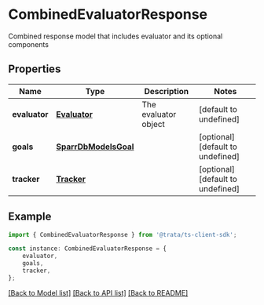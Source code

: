 # CombinedEvaluatorResponse

Combined response model that includes evaluator and its optional components

## Properties

Name | Type | Description | Notes
------------ | ------------- | ------------- | -------------
**evaluator** | [**Evaluator**](Evaluator.md) | The evaluator object | [default to undefined]
**goals** | [**SparrDbModelsGoal**](SparrDbModelsGoal.md) |  | [optional] [default to undefined]
**tracker** | [**Tracker**](Tracker.md) |  | [optional] [default to undefined]

## Example

```typescript
import { CombinedEvaluatorResponse } from '@trata/ts-client-sdk';

const instance: CombinedEvaluatorResponse = {
    evaluator,
    goals,
    tracker,
};
```

[[Back to Model list]](../README.md#documentation-for-models) [[Back to API list]](../README.md#documentation-for-api-endpoints) [[Back to README]](../README.md)
